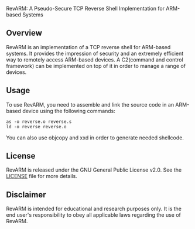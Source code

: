RevARM: A Pseudo-Secure TCP Reverse Shell Implementation for ARM-based Systems

## Overview
RevARM is an implementation of a TCP reverse shell for ARM-based systems. It provides the impression of security and an extremely efficient way to remotely access ARM-based devices. A C2(command and control framework) can be implemented on top of it in order to manage a range of devices.

## Usage
To use RevARM, you need to assemble and link the source code in an ARM-based device using the following commands:
```
as -o reverse.o reverse.s
ld -o reverse reverse.o
```
You can also use objcopy and xxd in order to generate needed shellcode.

## License
RevARM is released under the GNU General Public License v2.0. See the [LICENSE](LICENSE) file for more details.

## Disclaimer
RevARM is intended for educational and research purposes only. It is the end user's responsibility to obey all applicable laws regarding the use of RevARM.
